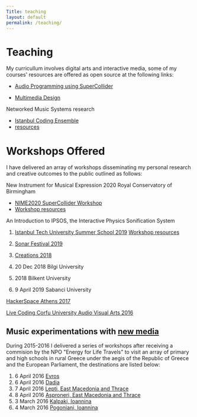 ```yaml
---
Title: teaching
layout: default
permalink: /teaching/
---
```


# Teaching
My curricullum involves digital arts and interactive media, some of my courses' resources are offered as open source at the following links:

- [Audio Programming using SuperCollider](https://github.com/KonVas/SuperMiam)

- [Multimedia Design](https://github.com/KonVas/Multimedia-Design-MYE-MYL)

Networked Music Systems research
- [Istanbul Coding Ensemble](https://konvas.github.io/ice/)
- [resources](https://github.com/KonVas/Istanbul-Coding-Ensemble)

# Workshops Offered
I have delivered an array of workshops disseminating my personal research and creative outcomes to the public outlined as follows:

New Instrument for Musical Expression 2020 Royal Conservatory of Birmingham
- [NIME2020 SuperCollider Workshop](https://nime2020.bcu.ac.uk/supercollidernime2020/)
- [Workshop resources](https://github.com/KonVas/SC-NIME2020)

An Introduction to IPSOS, the Interactive Physics Sonification System
1. [Istanbul Tech University Summer School 2019](https://liseyazokulu.itu.edu.tr/program/ogretim-kadrosu/konstantinos-vasilakos)
   [Workshop resources](https://github.com/KonVas/ITUSummerSchool2019)
   
2. [Sonar Festival 2019](https://sonaristanbul.com/tr/2019/Sanatçılar/mini-lecture-sonifying-dark-matter-by-konstantinos-vasilakos)
   
3. [Creations 2018](http://creations2018.ea.gr/workshops-for-teachers/#1539361903687-94a3efe3-4865)
4. 20 Dec 2018 Bilgi University 
5. 2018 Bilkent University 
6. 9 April 2019 Sabanci University

[HackerSpace Athens 2017](https://github.com/KonVas/creative-coding)

[Live Coding Corfu University Audio Visual Arts 2016](https://github.com/KonVas/Ionio-liveCode-workshop)

## Music experimentations with [new media](https://energyforlife.gr/2016/en/collaborators/power-of-people-pop-en/#.X5kogb1R3OQ)
During 2015-2016 I delivered a series of workshops after receiving a commision by the NPO "Energy for Life Travels" to visit an array of primary and high schools in rural Greece under the aegis of the Republic of Greece and the European Parliament, the destinations are listed below:

1. 6 April 2016 [Evros](https://energyforlife.gr/2016/en/music-experimentations-with-new-media-6/#.X5kolb1R3OQ)
2. 6 April 2016 [Dadia](https://energyforlife.gr/2016/en/music-experimentations-with-new-media-6/#.X5ksFb1R3OQ)
2. 7 April 2016 [Lepti, East Macedonia and Thrace](https://energyforlife.gr/2016/en/music-experimentations-with-new-media-5/#.X5kokr1R3OQ)
3. 8 April 2016 [Asproneri, East Macedonia and Thrace](https://energyforlife.gr/2016/en/music-experimentations-with-new-media-5/#.X5kokr1R3OQ)
4. 3 March 2016 [Kalpaki, Ioannina](https://energyforlife.gr/2016/en/music-experimentations-with-new-media-7/#.X5kol71R3OQ)
5. 4 March 2016 [Pogoniani, Ioannina](https://energyforlife.gr/2016/en/music-experimentations-with-new-media-9/#.X5kol71R3OQ)
